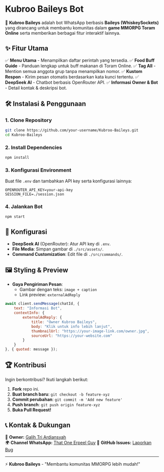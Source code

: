 # Kubroo Baileys Bot

🚀 **Kubroo Baileys** adalah bot WhatsApp berbasis **Baileys (WhiskeySockets)** yang dirancang untuk membantu komunitas dalam **game MMORPG Toram Online** serta memberikan berbagai fitur interaktif lainnya.

## ✨ Fitur Utama

✅ **Menu Utama** - Menampilkan daftar perintah yang tersedia.
✅ **Food Buff Guide** - Panduan lengkap untuk buff makanan di Toram Online.
✅ **Tag All** - Mention semua anggota grup tanpa menampilkan nomor.
✅ **Kustom Respon** - Kirim pesan otomatis berdasarkan kata kunci tertentu.
✅ **DeepSeek AI** - Chatbot berbasis OpenRouter API.
✅ **Informasi Owner & Bot** - Detail kontak & deskripsi bot.

## 🛠️ Instalasi & Penggunaan

### **1. Clone Repository**
```bash
git clone https://github.com/your-username/Kubroo-Baileys.git
cd Kubroo-Baileys
```

### **2. Install Dependencies**
```bash
npm install
```

### **3. Konfigurasi Environment**
Buat file `.env` dan tambahkan API key serta konfigurasi lainnya:
```env
OPENROUTER_API_KEY=your-api-key
SESSION_FILE=./session.json
```

### **4. Jalankan Bot**
```bash
npm start
```

## 🔧 Konfigurasi

- **DeepSeek AI** (OpenRouter): Atur API key di `.env`.
- **File Media**: Simpan gambar di `./src/assets/`.
- **Command Customization**: Edit file di `./src/commands/`.

## 🖼️ Styling & Preview

- **Gaya Pengiriman Pesan**:
  - Gambar dengan teks: `image + caption`
  - Link preview: `externalAdReply`

```javascript
await client.sendMessage(chatId, {
    text: "Informasi Bot",
    contextInfo: {
        externalAdReply: {
            title: "Owner Kubroo Baileys",
            body: "Klik untuk info lebih lanjut",
            thumbnailUrl: "https://your-image-link.com/owner.jpg",
            sourceUrl: "https://your-website.com"
        }
    }
}, { quoted: message });
```

## 🏆 Kontribusi

Ingin berkontribusi? Ikuti langkah berikut:
1. **Fork** repo ini.
2. **Buat branch baru**: `git checkout -b feature-xyz`
3. **Commit perubahan**: `git commit -m 'Add new feature'`
4. **Push branch**: `git push origin feature-xyz`
5. **Buka Pull Request!**

## 📞 Kontak & Dukungan

📢 **Owner:** [Galih Tri Ardiansyah](galihtriardiansyah@gmail.com)  
🌍 **Channel WhatsApp:** [That One Erpeel Guy]([https://wa.me/your-channel-link](https://whatsapp.com/channel/0029Vb279pQChq6Ehbx4su3c))  
📌 **GitHub Issues:** [Laporkan Bug](https://github.com/your-username/Kubroo-Baileys/issues)

---
⚡ **Kubroo Baileys** - "Membantu komunitas MMORPG lebih mudah!"

